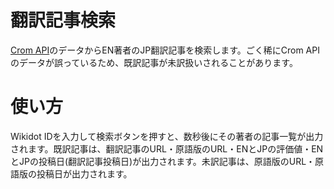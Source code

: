 # 翻訳記事検索

[Crom API](https://crom.avn.sh/)のデータからEN著者のJP翻訳記事を検索します。ごく稀にCrom APIのデータが誤っているため、既訳記事が未訳扱いされることがあります。

# 使い方

Wikidot IDを入力して検索ボタンを押すと、数秒後にその著者の記事一覧が出力されます。既訳記事は、翻訳記事のURL・原語版のURL・ENとJPの評価値・ENとJPの投稿日(翻訳記事投稿日)が出力されます。未訳記事は、原語版のURL・原語版の投稿日が出力されます。
